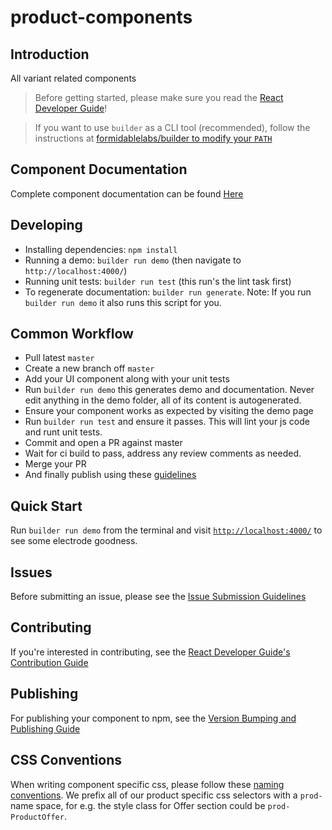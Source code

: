 product-components
==================

## Introduction
All variant related components

> Before getting started, please make sure you read the [React Developer Guide](https://gecgithub01.walmart.com/react/react-dev-guide)!

> If you want to use `builder` as a CLI tool (recommended), follow the instructions at [formidablelabs/builder to modify your `PATH`](https://github.com/formidablelabs/builder#local-install)  

## Component Documentation

Complete component documentation can be found [Here](components.md)

## Developing

- Installing dependencies: `npm install`
- Running a demo: `builder run demo` (then navigate to `http://localhost:4000/`)
- Running unit tests: `builder run test` (this run's the lint task first)
- To regenerate documentation: `builder run generate`. Note: If you run `builder run demo` it also runs this script for you.

## Common Workflow
- Pull latest `master`
- Create a new branch off `master`
- Add your UI component along with your unit tests
- Run `builder run demo` this generates demo and documentation. Never edit anything in the demo folder, all of its content is autogenerated.
- Ensure your component works as expected by visiting the demo page
- Run `builder run test` and ensure it passes. This will lint your js code and runt unit tests.
- Commit and open a PR against master
- Wait for ci build to pass, address any review comments as needed.
- Merge your PR
- And finally publish using these [guidelines](https://gecgithub01.walmart.com/react/react-dev-guide#version-bumping-and-publishing)

## Quick Start

Run `builder run demo` from the terminal and visit [`http://localhost:4000/`](http://localhost:4000/) to see some electrode goodness.

## Issues

Before submitting an issue, please see the [Issue Submission Guidelines](https://gecgithub01.walmart.com/react/react-dev-guide#submitting-issues)

## Contributing

If you're interested in contributing, see the [React Developer Guide's Contribution Guide](https://gecgithub01.walmart.com/react/react-dev-guide#contributing)

## Publishing

For publishing your component to npm, see the [Version Bumping and Publishing Guide](https://gecgithub01.walmart.com/react/react-dev-guide#version-bumping-and-publishing)

## CSS Conventions

When writing component specific css, please follow these [naming conventions](https://github.com/suitcss/suit/blob/master/doc/naming-conventions.md#components). We prefix all of our product
specific css selectors with a `prod-` name space, for e.g. the style class for Offer section could be `prod-ProductOffer`.
